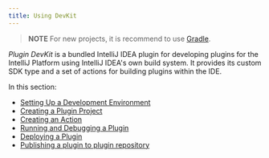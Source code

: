```yaml
---
title: Using DevKit
---
```

<!-- Copyright 2000-2020 JetBrains s.r.o. and other contributors. Use of this source code is governed by the Apache 2.0 license that can be found in the LICENSE file. -->

> **NOTE** For new projects, it is recommend to use [Gradle](/tutorials/build_system.md).

_Plugin DevKit_ is a bundled IntelliJ IDEA plugin for developing plugins for the IntelliJ Platform using IntelliJ IDEA's
own build system. It provides its custom SDK type and a set of actions for building plugins within the IDE.

In this section:

* [Setting Up a Development Environment](setting_up_environment.md)
* [Creating a Plugin Project](creating_plugin_project.md)
* [Creating an Action](/tutorials/action_system/working_with_custom_actions.md)
* [Running and Debugging a Plugin](running_and_debugging_a_plugin.md)
* [Deploying a Plugin](deploying_plugin.md)
* [Publishing a plugin to plugin repository](publishing_plugin.md)
